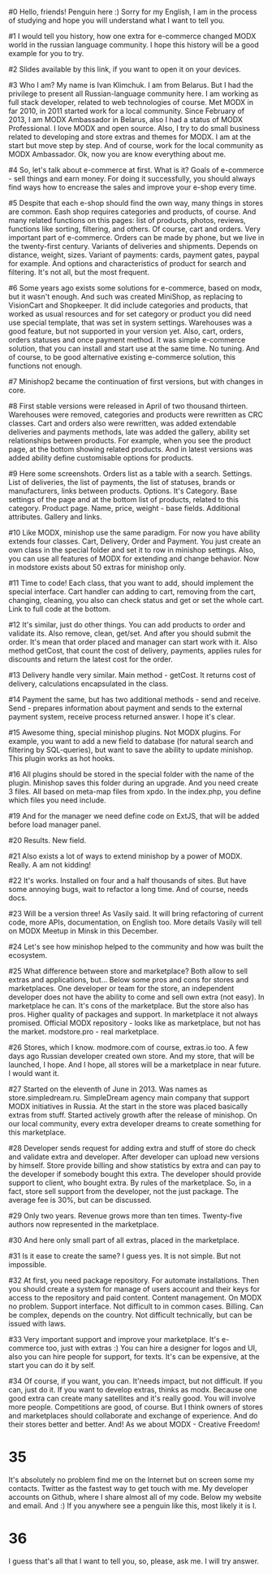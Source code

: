 #0
Hello, friends! Penguin here :)
Sorry for my English, I am in the process of studying and hope you will understand what I want to tell you.

#1
I would tell you history, how one extra for e-commerce changed MODX world in the russian language community. I hope this history will be a good example for you to try.

#2
Slides available by this link, if you want to open it on your devices.

#3
Who I am? My name is Ivan Klimchuk. I am from Belarus. But I had the privilege to present all Russian-language community here. 
I am working as full stack developer, related to web technologies of course. Met MODX in far 2010, in 2011 started work for a local community.
Since February of 2013, I am MODX Ambassador in Belarus, also I had a status of MODX Professional.
I love MODX and open source. 
Also, I try to do small business related to developing and store extras and themes for MODX. I am at the start but move step by step. 
And of course, work for the local community as MODX Ambassador.
Ok, now you are know everything about me.

#4
So, let's talk about e-commerce at first. What is it? Goals of e-commerce - sell things and earn money. For doing it successfully, you should always find ways how to encrease the sales and improve your e-shop every time. 

#5
Despite that each e-shop should find the own way, many things in stores are common.
Eash shop requires categories and products, of course. And many related functions on this pages: list of products, photos, reviews, functions like sorting, filtering, and others.
Of course, cart and orders. Very important part of e-commerce. Orders can be made by phone, but we live in the twenty-first century.
Variants of deliveries and shipments. Depends on distance, weight, sizes.
Variant of payments: cards, payment gates, paypal for example.
And options and characteristics of product for search and filtering.
It's not all, but the most frequent.

#6
Some years ago exists some solutions for e-commerce, based on modx, but it wasn't enough. And such was created MiniShop, as replacing to VisionCart and Shopkeeper.
It did include categories and products, that worked as usual resources and for set category or product you did need use special template, that was set in system settings.
Warehouses was a good feature, but not supported in your version yet.
Also, cart, orders, orders statuses and once payment method. It was simple e-commerce solution, that you can install and start use at the same time. No tuning. 
And of course, to be good alternative existing e-commerce solution, this functions not enough. 

#7
Minishop2 became the continuation of first versions, but with changes in core.

#8
First stable versions were released in April of two thousand thirteen.
Warehouses were removed, categories and products were rewritten as CRC classes.
Cart and orders also were rewritten, was added extendable deliveries and payments methods, late was added the gallery, ability set relationships between products. For example, when you see the product page, at the bottom showing related products. And in latest versions was added ability define customisable options for products.

#9
Here some screenshots.
Orders list as a table with a search. 
Settings. List of deliveries, the list of payments, the list of statuses, brands or manufacturers, links between products. Options.
It's Category. Base settings of the page and at the bottom list of products, related to this category.
Product page. Name, price, weight - base fields. Additional attributes. Gallery and links.

#10
Like MODX, minishop use the same paradigm.
For now you have ability extends four classes. Cart, Delivery, Order and Payment.
You just create an own class in the special folder and set it to row in minishop settings.
Also, you can use all features of MODX for extending and change behavior. 
Now in modstore exists about 50 extras for minishop only.

#11
Time to code!
Each class, that you want to add, should implement the special interface.
Cart handler can adding to cart, removing from the cart, changing, cleaning, you also can check status and get or set the whole cart.
Link to full code at the bottom.

#12
It's similar, just do other things.
You can add products to order and validate its. Also remove, clean, get/set.
And after you should submit the order. It's mean that order placed and manager can start work with it. Also method getCost, that count the cost of delivery, payments, applies rules for discounts and return the latest cost for the order.

#13
Delivery handle very similar. Main method - getCost. It returns cost of delivery, calculations encapsulated in the class.

#14
Payment the same, but has two additional methods - send and receive. Send - prepares information about payment and sends to the external payment system, receive process returned answer.
I hope it's clear.

#15
Awesome thing, special minishop plugins. Not MODX plugins.
For example, you want to add a new field to database (for natural search and filtering by SQL-queries), but want to save the ability to update minishop. This plugin works as hot hooks.

#16
All plugins should be stored in the special folder with the name of the plugin. Minishop saves this folder during an upgrade.
And you need create 3 files.
All based on meta-map files from xpdo.
In the index.php, you define which files you need include.

#19
And for the manager we need define code on ExtJS, that will be added before load manager panel.

#20
Results. New field.

#21
Also exists a lot of ways to extend minishop by a power of MODX. Really. A am not kidding!

#22
It's works. Installed on four and a half thousands of sites.
But have some annoying bugs, wait to refactor a long time. And of course, needs docs.

#23
Will be a version three! As Vasily said.
It will bring refactoring of current code, more APIs, documentation, on English too.
More details Vasily will tell on MODX Meetup in Minsk in this December.

#24
Let's see how minishop helped to the community and how was built the ecosystem.

#25
What difference between store and marketplace?
Both allow to sell extras and applications, but... Below some pros and cons for stores and marketplaces.
One developer or team for the store, an independent developer does not have the ability to come and sell own extra (not easy). In marketplace he can. It's cons of the marketplace.
But the store also has pros. Higher quality of packages and support. In marketplace it not always promised.
Official MODX repository - looks like as marketplace, but not has the market.
modstore.pro - real marketplace.

#26
Stores, which I know.
modmore.com of course, extras.io too. A few days ago Russian developer created own store. And my store, that will be launched, I hope.
And I hope, all stores will be a marketplace in near future. I would want it.

#27
Started on the eleventh of June in 2013. Was names as store.simpledream.ru. SimpleDream agency main company that support MODX initiatives in Russia.
At the start in the store was placed basically extras from stuff.
Started actively growth after the release of minishop.
On our local community, every extra developer dreams to create something for this marketplace. 

#28
Developer sends request for adding extra and stuff of store do check and validate extra and developer. After developer can upload new versions by himself. Store provide billing and show statistics by extra and can pay to the developer if somebody bought this extra. The developer should provide support to client, who bought extra. By rules of the marketplace. So, in a fact, store sell support from the developer, not the just package.
The average fee is 30%, but can be discussed.

#29
Only two years. Revenue grows more than ten times. Twenty-five authors now represented in the marketplace. 

#30
And here only small part of all extras, placed in the marketplace.

#31
Is it ease to create the same?
I guess yes. It is not simple. But not impossible.

#32
At first, you need package repository. For automate installations.
Then you should create a system for manage of users account and their keys for access to the repository and paid content.
Content management. On MODX no problem.
Support interface. Not difficult to in common cases.
Billing. Can be complex, depends on the country. Not difficult technically, but can be issued with laws.

#33
Very important support and improve your marketplace. It's e-commerce too, just with extras :)
You can hire a designer for logos and UI, also you can hire people for support, for texts. It's can be expensive, at the start you can do it by self.

#34
Of course, if you want, you can. It'needs impact, but not difficult.
If you can, just do it. 
If you want to develop extras, thinks as modx. Because one good extra can create many satellites and it's really good. You will involve more people.
Competitions are good, of course. But I think owners of stores and marketplaces should collaborate and exchange of experience. And do their stores better and better.
And! As we about MODX - Creative Freedom! 

# 35
It's absolutely no problem find me on the Internet but on screen some my contacts. Twitter as the fastest way to get touch with me. My developer accounts on Github, where I share almost all of my code.
Below my website and email. And :) If you anywhere see a penguin like this, most likely it is I.

# 36
I guess that's all that I want to tell you, so, please, ask me. I will try answer.
